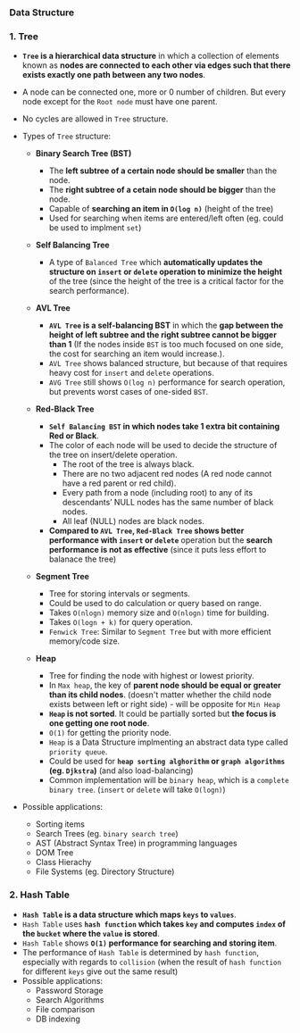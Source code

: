 ### Data Structure

### 1. Tree
- **`Tree` is a hierarchical data structure** in which a collection of elements known as **nodes are connected to each other via edges such that there exists exactly one path between any two nodes**.
- A node can be connected one, more or 0 number of children. But every node except for the `Root node` must have one parent.
- No cycles are allowed in `Tree` structure.
- Types of `Tree` structure:
    - **Binary Search Tree (BST)**
        - The **left subtree of a certain node should be smaller** than the node.
        - The **right subtree of a cetain node should be bigger** than the node.
        - Capable of **searching an item in `O(log n)`** (height of the tree)
        - Used for searching when items are entered/left often (eg. could be used to implment `set`)

    - **Self Balancing Tree**
        - A type of `Balanced Tree` which **automatically updates the structure on `insert` or `delete` operation to minimize the height** of the tree (since the height of the tree is a critical factor for the search performance).

    - **AVL Tree**
        - **`AVL Tree` is a self-balancing BST** in which the **gap between the height of left subtree and the right subtree cannot be bigger than 1** (If the nodes inside `BST` is too much focused on one side, the cost for searching an item would increase.).
        - `AVL Tree` shows balanced structure, but because of that requires heavy cost for `insert` and `delete` operations.
        - `AVG Tree` still shows `O(log n)` performance for search operation, but prevents worst cases of one-sided `BST`.

    - **Red-Black Tree**
        - **`Self Balancing BST` in which nodes take 1 extra bit containing Red or Black**.
        - The color of each node will be used to decide the structure of the tree on insert/delete operation.
            - The root of the tree is always black.
            - There are no two adjacent red nodes (A red node cannot have a red parent or red child).
            - Every path from a node (including root) to any of its descendants’ NULL nodes has the same number of black nodes.
            - All leaf (NULL) nodes are black nodes.
        - **Compared to `AVL Tree`, `Red-Black Tree` shows better performance with `insert` or `delete`** operation but the **search performance is not as effective** (since it puts less effort to balanace the tree)

    - **Segment Tree**
        - Tree for storing intervals or segments.
        - Could be used to do calculation or query based on range.
        - Takes `O(nlogn)` memory size and `O(nlogn)` time for building.
        - Takes `O(logn + k)` for query operation.
        - `Fenwick Tree`: Similar to `Segment Tree` but with more efficient memory/code size.
    
    - **Heap**
        - Tree for finding the node with highest or lowest priority.
        - In `Max heap`, the key of **parent node should be equal or greater than its child nodes**. (doesn't matter whether the child node exists between left or right side) - will be opposite for `Min Heap`
        - **`Heap` is not sorted**. It could be partially sorted but **the focus is one getting one root node**.
        - `O(1)` for getting the priority node.
        - `Heap` is a Data Structure implmenting an abstract data type called `priority queue`.
        - Could be used for **`heap sorting alghorithm` or `graph algorithms` (eg. `Djkstra`)** (and also load-balancing)
        - Common implementation will be `binary heap`, which is a `complete binary tree`. (`insert` or `delete` will take `O(logn)`)

- Possible applications:
    - Sorting items
    - Search Trees (eg. `binary search tree`)
    - AST (Abstract Syntax Tree) in programming languages
    - DOM Tree
    - Class Hierachy
    - File Systems (eg. Directory Structure)


### 2. Hash Table
- **`Hash Table` is a data structure which maps `keys` to `values`**.
- `Hash Table` uses **`hash function` which takes `key` and computes `index` of the `bucket` where the `value` is stored**.
- `Hash Table` shows **`O(1)` performance for searching and storing item**.
- The performance of `Hash Table` is determined by `hash function`, especially with regards to `collision` (when the result of `hash function` for different `keys` give out the same result)
- Possible applications:
    - Password Storage
    - Search Algorithms
    - File comparison
    - DB indexing